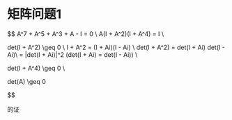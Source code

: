 # 矩阵问题1

$$
A^7 + A^5 + A^3 + A - I = 0 \\
A(I + A^2)(I + A^4) = I \\

det(I + A^2) \geq 0 \\
I + A^2 = (I + Ai)(I - Ai) \\
det(I + A^2) = det(I + Ai) det(I - Ai)\\
= |det(I + Ai)|^2 (det(I + Ai) = det(I - Ai)) \\

det(I + A^4) \geq 0 \\

det(A) \geq 0
 
$$

的证